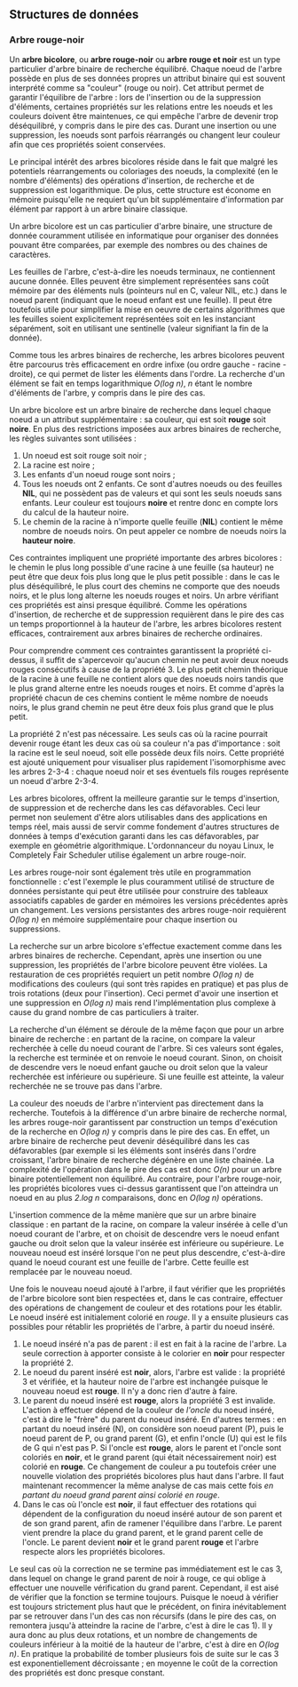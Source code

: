 ## Structures de données

### Arbre rouge-noir

Un **arbre bicolore**, ou **arbre rouge-noir** ou **arbre rouge et noir** est un type particulier
d'arbre binaire de recherche équilibré. Chaque noeud de l'arbre possède en plus de ses données
propres un attribut binaire qui est souvent interprété comme sa "couleur" (rouge ou noir). Cet
attribut permet de garantir l'équilibre de l'arbre : lors de l'insertion ou de la suppression
d'éléments, certaines propriétés sur les relations entre les noeuds et les couleurs doivent être
maintenues, ce qui empêche l'arbre de devenir trop déséquilibré, y compris dans le pire des cas.
Durant une insertion ou une suppression, les noeuds sont parfois réarrangés ou changent leur couleur
afin que ces propriétés soient conservées.

Le principal intérêt des arbres bicolores réside dans le fait que malgré les potentiels
réarrangements ou coloriages des noeuds, la complexité (en le nombre d'éléments) des opérations
d'insertion, de recherche et de suppression est logarithmique. De plus, cette structure est économe
en mémoire puisqu'elle ne requiert qu'un bit supplémentaire d'information par élément par rapport à
un arbre binaire classique.

Un arbre bicolore est un cas particulier d'arbre binaire, une structure de donnée couramment
utilisée en informatique pour organiser des données pouvant être comparées, par exemple des nombres
ou des chaines de caractères.

Les feuilles de l'arbre, c'est-à-dire les noeuds terminaux, ne contiennent aucune donnée. Elles
peuvent être simplement représentées sans coût mémoire par des éléments nuls (pointeurs nul en C,
valeur NIL, etc.) dans le noeud parent (indiquant que le noeud enfant est une feuille). Il peut être
toutefois utile pour simplifier la mise en oeuvre de certains algorithmes que les feuilles soient
explicitement représentées soit en les instanciant séparément, soit en utilisant une sentinelle
(valeur signifiant la fin de la donnée).

Comme tous les arbres binaires de recherche, les arbres bicolores peuvent être parcourus très
efficacement en ordre infixe (ou ordre gauche - racine - droite), ce qui permet de lister les
éléments dans l'ordre. La recherche d'un élément se fait en temps logarithmique *O(log n)*, *n*
étant le nombre d'éléments de l'arbre, y compris dans le pire des cas.

Un arbre bicolore est un arbre binaire de recherche dans lequel chaque noeud a un attribut
supplémentaire : sa couleur, qui est soit **rouge** soit **noire**. En plus des restrictions
imposées aux arbres binaires de recherche, les règles suivantes sont utilisées :

1. Un noeud est soit rouge soit noir ;
2. La racine est noire ;
3. Les enfants d'un noeud rouge sont noirs ;
4. Tous les noeuds ont 2 enfants. Ce sont d'autres noeuds ou des feuilles **NIL**, qui ne possèdent
   pas de valeurs et qui sont les seuls noeuds sans enfants. Leur couleur est toujours **noire** et
   rentre donc en compte lors du calcul de la hauteur noire.
5. Le chemin de la racine à n'importe quelle feuille (**NIL**) contient le même nombre de noeuds
   noirs. On peut appeler ce nombre de noeuds noirs la **hauteur noire**.

Ces contraintes impliquent une propriété importante des arbres bicolores : le chemin le plus long
possible d'une racine à une feuille (sa hauteur) ne peut être que deux fois plus long que le plus
petit possible : dans le cas le plus déséquilibré, le plus court des chemins ne comporte que des
noeuds noirs, et le plus long alterne les noeuds rouges et noirs. Un arbre vérifiant ces propriétés
est ainsi presque équilibré. Comme les opérations d'insertion, de recherche et de suppression
requièrent dans le pire des cas un temps proportionnel à la hauteur de l'arbre, les arbres bicolores
restent efficaces, contrairement aux arbres binaires de recherche ordinaires.

Pour comprendre comment ces contraintes garantissent la propriété ci-dessus, il suffit de
s'apercevoir qu'aucun chemin ne peut avoir deux noeuds rouges consécutifs à cause de la propriété 3.
Le plus petit chemin théorique de la racine à une feuille ne contient alors que des noeuds noirs
tandis que le plus grand alterne entre les noeuds rouges et noirs. Et comme d'après la propriété
chacun de ces chemins contient le même nombre de noeuds noirs, le plus grand chemin ne peut être
deux fois plus grand que le plus petit.

La propriété 2 n'est pas nécessaire. Les seuls cas où la racine pourrait devenir rouge étant les
deux cas où sa couleur n'a pas d'importance : soit la racine est le seul noeud, soit elle possède
deux fils noirs. Cette propriété est ajouté uniquement pour visualiser plus rapidement
l'isomorphisme avec les arbres 2-3-4 : chaque noeud noir et ses éventuels fils rouges représente un
noeud d'arbre 2-3-4.

Les arbres bicolores, offrent la meilleure garantie sur le temps d'insertion, de suppression et de
recherche dans les cas défavorables. Ceci leur permet non seulement d'être alors utilisables dans
des applications en temps réel, mais aussi de servir comme fondement d'autres structures de données
à temps d'exécution garanti dans les cas défavorables, par exemple en géométrie algorithmique.
L'ordonnanceur du noyau Linux, le Completely Fair Scheduler utilise également un arbre rouge-noir.

Les arbres rouge-noir sont également très utile en programmation fonctionnelle : c'est l'exemple le
plus couramment utilisé de structure de données persistante qui peut être utilisée pour construire
des tableaux associatifs capables de garder en mémoires les versions précédentes après un
changement. Les versions persistantes des arbres rouge-noir requièrent *O(log n)* en mémoire
supplémentaire pour chaque insertion ou suppressions.

La recherche sur un arbre bicolore s'effectue exactement comme dans les arbres binaires de
recherche. Cependant, après une insertion ou une suppression, les propriétés de l'arbre bicolore
peuvent être violées. La restauration de ces propriétés requiert un petit nombre *O(log n)* de
modifications des couleurs (qui sont très rapides en pratique) et pas plus de trois rotations (deux
pour l'insertion). Ceci permet d'avoir une insertion et une suppression en *O(log n)* mais rend
l'implémentation plus complexe à cause du grand nombre de cas particuliers à traiter.

La recherche d'un élément se déroule de la même façon que pour un arbre binaire de recherche : en
partant de la racine, on compare la valeur recherchée à celle du noeud courant de l'arbre. Si ces
valeurs sont égales, la recherche est terminée et on renvoie le noeud courant. Sinon, on choisit de
descendre vers le noeud enfant gauche ou droit selon que la valeur recherchée est inférieure ou
supérieure. Si une feuille est atteinte, la valeur recherchée ne se trouve pas dans l'arbre.

La couleur des noeuds de l'arbre n'intervient pas directement dans la recherche. Toutefois à la
différence d'un arbre binaire de recherche normal, les arbres rouge-noir garantissent par
construction un temps d'exécution de la recherche en *O(log n)* y compris dans le pire des cas. En
effet, un arbre binaire de recherche peut devenir déséquilibré dans les cas défavorables (par
exemple si les éléments sont insérés dans l'ordre croissant, l'arbre binaire de recherche dégénère
en une liste chainée. La complexité de l'opération dans le pire des cas est donc *O(n)* pour un
arbre binaire potentiellement non équilibré. Au contraire, pour l'arbre rouge-noir, les propriétés
bicolores vues ci-dessus garantissent que l'on atteindra un noeud en au plus *2.log n* comparaisons,
donc en *O(log n)* opérations.

L'insertion commence de la même manière que sur un arbre binaire classique : en partant de la
racine, on compare la valeur insérée à celle d'un noeud courant de l'arbre, et on choisit de
descendre vers le noeud enfant gauche ou droit selon que la valeur insérée est inférieure ou
supérieure. Le nouveau noeud est inséré lorsque l'on ne peut plus descendre, c'est-à-dire quand le
noeud courant est une feuille de l'arbre. Cette feuille est remplacée par le nouveau noeud.

Une fois le nouveau noeud ajouté à l'arbre, il faut vérifier que les propriétés de l'arbre bicolore
sont bien respectées et, dans le cas contraire, effectuer des opérations de changement de couleur et
des rotations pour les établir. Le noeud inséré est initialement colorié en *rouge*. Il y a ensuite
plusieurs cas possibles pour rétablir les propriétés de l'arbre, à partir du noeud inséré.

1. Le noeud inséré n'a pas de parent : il est en fait à la racine de l'arbre. La seule correction à
   apporter consiste à le colorier en **noir** pour respecter la propriété 2.
2. Le noeud du parent inséré est **noir**, alors, l'arbre est valide : la propriété 3 et vérifiée,
   et la hauteur noire de l'arbre est inchangée puisque le nouveau noeud est **rouge**. Il n'y a
   donc rien d'autre à faire.
3. Le parent du noeud inséré est **rouge**, alors la propriété 3 est invalide. L'action à effectuer
   dépend de la couleur de *l'oncle* du noeud inséré, c'est à dire le "frère" du parent du noeud
   inséré. En d'autres termes : en partant du noeud inséré (N), on considère son noeud parent (P),
   puis le noeud parent de P, ou grand parent (G), et enfin l'oncle (U) qui est le fils de G qui
   n'est pas P. Si l'oncle est **rouge**, alors le parent et l'oncle sont coloriés en **noir**, et
   le grand parent (qui était nécessairement noir) est colorié en **rouge**. Ce changement de
   couleur a pu toutefois créer une nouvelle violation des propriétés bicolores plus haut dans
   l'arbre. Il faut maintenant recommencer la même analyse de cas mais cette fois *en partant du
   noeud grand parent ainsi colorié en rouge*.
4. Dans le cas où l'oncle est **noir**, il faut effectuer des rotations qui dépendent de la
   configuration du noeud inséré autour de son parent et de son grand parent, afin de ramener
   l'équilibre dans l'arbre. Le parent vient prendre la place du grand parent, et le grand parent
   celle de l'oncle. Le parent devient **noir** et le grand parent **rouge** et l'arbre respecte
   alors les propriétés bicolores.

Le seul cas où la correction ne se termine pas immédiatement est le cas 3, dans lequel on change le
grand parent de noir à rouge, ce qui oblige à effectuer une nouvelle vérification du grand parent.
Cependant, il est aisé de vérifier que la fonction se termine toujours. Puisque le noeud à vérifier
est toujours strictement plus haut que le précédent, on finira inévitablement par se retrouver dans
l'un des cas non récursifs (dans le pire des cas, on remontera jusqu'à atteindre la racine de
l'arbre, c'est à dire le cas 1). Il y aura donc au plus deux rotations, et un nombre de changements
de couleurs inférieur à la moitié de la hauteur de l'arbre, c'est à dire en *O(log n)*. En pratique
la probabilité de tomber plusieurs fois de suite sur le cas 3 est exponentiellement décroissante ;
en moyenne le coût de la correction des propriétés est donc presque constant.
